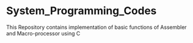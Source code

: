 # System_Programming_Codes
This Repository contains implementation of basic functions of Assembler and Macro-processor using C
